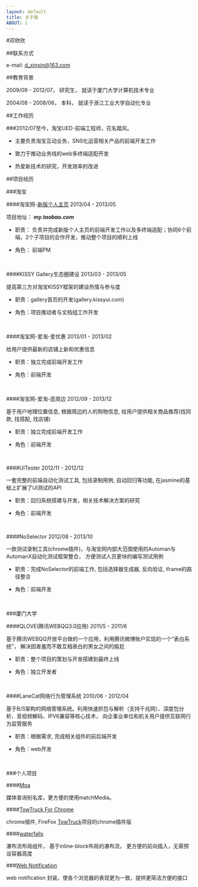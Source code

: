 ```yaml
---
layout: default
title: 关于我
ABOUT: 1
---
```


#邓欣欣

##联系方式

e-mail: d_xinxin@163.com


##教育背景

2009/09 - 2012/07， 研究生， 就读于厦门大学计算机技术专业

2004/08 - 2008/06， 本科， 就读于浙江工业大学自动化专业

##工作经历 <br>


###2012/07至今，淘宝UED-前端工程师，花名踏风。


* 主要负责淘宝互动业务，SNS化运营相关产品的前端开发工作

* 致力于推动业务线的web多终端适配开发

* 热爱新技术的研究，开发效率的改进

##项目经历 <br>


###淘宝 <br>


####淘宝网-[新版个人主页](http://my.taobao.com) 2013/04 - 2013/05

项目地址： ***my.taobao.com***

* 职责： 负责并完成新版个人主页的前端开发工作以及多终端适配；协同6个前端，2个子项目的合作开发，推动整个项目的顺利上线

* 角色： 前端PM
<br>


####KISSY Gallery生态圈建设 2013/03 - 2013/05

提高第三方对淘宝KISSY框架的建设热情与参与度

* 职责：gallery首页的开发(gallery.kissyui.com)

* 角色：项目推动者与文档组工作开发
<br>


####淘宝网-爱淘-爱优惠  2013/01 - 2013/02

给用户提供最新的店铺上新和优惠信息

* 职责：独立完成前端开发工作

* 角色：前端开发
<br>


####淘宝网-爱淘-逛周边  2012/09 - 2013/12

基于用户地理位置信息, 根据周边的人的购物信息, 给用户提供相关商品推荐(找同款, 找搭配, 找店铺)

* 职责：独立完成前端开发工作

* 角色：前端开发
<br>


####UITester 2012/11 - 2012/12

一套完整的前端自动化测试工具, 包括录制用例, 自动回归等功能, 在jasmine的基础上扩展了UI测试的API

* 职责：回归系统搭建与开发，相关技术解决方案的研究

* 角色：前端开发
<br>


####NoSelector 2012/08 - 2013/10

一款测试录制工具(chrome插件)，与淘宝网内部大范围使用的Automan与AutomanX自动化测试框架整合，
方便测试人员更块的编写测试用例

* 职责：完成NoSelector的前端工作, 包括选择器生成器, 反向验证, iframe的路径整合

* 角色：前端开发
<br>


###厦门大学  <br>


####QLOVE(腾讯WEBQQ3.0应用) 2011/5 - 2011/6

基于腾讯WEBQQ开放平台做的一个应用，利用腾讯微博账户实现的一个“表白系统”，
解决因害羞而不敢互相表白的男女之间的尴尬

* 职责：整个项目的策划与开发搭建到最终上线

* 角色：独立开发者
<br>

####LaneCat网络行为管理系统 2010/06 - 2012/04

基于B/S架构的网络管理系统。利用快速抓包与解析（支持千兆网）、深度包分析、音视频解码、IPV6兼容等核心技术，
向企事业单位和机关用户提供互联网行为监管服务

* 职责：根据需求, 完成相关组件的前后端开发

* 角色：web开发
<br>

###个人项目

####[Mqa](https://github.com/Exodia/mqa)

媒体查询别名库，更方便的使用matchMedia。
<br>


####[TowTruck For Chrome](https://github.com/Exodia/chrome-ext/tree/master/tow)

chrome插件, FireFox [TowTruck](http://towtruck.mozillalabs.com/)项目的chrome插件版
<br>


####[waterfallx](https://github.com/Exodia/waterfallx)

瀑布流布局组件， 基于inline-block布局的瀑布流， 更方便的前向插入，无需预设容器高度
<br>


###[Web Notification](https://github.com/Exodia/notification)

web notification 封装，使各个浏览器的表现更为一致，提供更简洁方便的接口









